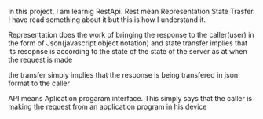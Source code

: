 In this project, I am learnig RestApi. Rest mean Representation State Trasfer. I have read something about it but this is how I understand it.

Representation does the work of bringing the response to the caller(user) in the form of Json(javascript object notation) and state transfer implies that its resopnse is according to the state of the state of the server as at when the request is made

the transfer simply implies that the response is being transfered in json format to the caller


API means Aplication progaram interface. This simply says that the caller is making the request from an application program in his device
